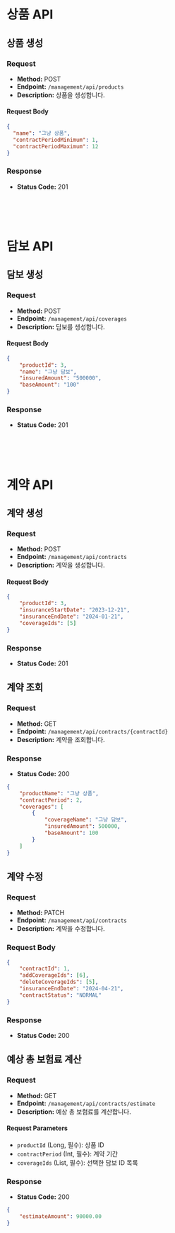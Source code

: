 # 상품 API

## 상품 생성

### Request

- **Method:** POST
- **Endpoint:** `/management/api/products`
- **Description:** 상품을 생성합니다.

#### Request Body

```json
{
  "name": "그냥 상품",
  "contractPeriodMinimum": 1,
  "contractPeriodMaximum": 12
}
```

### Response

- **Status Code:** 201

<br>
<br>
<br>

# 담보 API

## 담보 생성

### Request

- **Method:** POST
- **Endpoint:** `/management/api/coverages`
- **Description:** 담보를 생성합니다.

#### Request Body

```json
{
    "productId": 3,
    "name": "그냥 담보",
    "insuredAmount": "500000",
    "baseAmount": "100"
}
```

### Response

- **Status Code:** 201

<br>
<br>
<br>

# 계약 API

## 계약 생성

### Request

- **Method:** POST
- **Endpoint:** `/management/api/contracts`
- **Description:** 계약을 생성합니다.

#### Request Body

```json
{
    "productId": 3,
    "insuranceStartDate": "2023-12-21",
    "insuranceEndDate": "2024-01-21",
    "coverageIds": [5]
}
```

### Response

- **Status Code:** 201

## 계약 조회

### Request

- **Method:** GET
- **Endpoint:** `/management/api/contracts/{contractId}`
- **Description:** 계약을 조회합니다.

### Response 

- **Status Code:** 200

```json
{
    "productName": "그냥 상품",
    "contractPeriod": 2,
    "coverages": [
        {
            "coverageName": "그냥 담보",
            "insuredAmount": 500000,
            "baseAmount": 100
        }
    ]
}
```

## 계약 수정

### Request

- **Method:** PATCH
- **Endpoint:** `/management/api/contracts`
- **Description:** 계약을 수정합니다.

### Request Body

```json
{
    "contractId": 1,
    "addCoverageIds": [6],
    "deleteCoverageIds": [5],
    "insuranceEndDate": "2024-04-21",
    "contractStatus": "NORMAL"
}
```

### Response

- **Status Code:** 200



## 예상 총 보험료 계산

### Request

- **Method:** GET
- **Endpoint:** `/management/api/contracts/estimate`
- **Description:** 예상 총 보험료를 계산합니다.

#### Request Parameters

- `productId` (Long, 필수): 상품 ID
- `contractPeriod` (Int, 필수): 계약 기간
- `coverageIds` (List<Long>, 필수): 선택한 담보 ID 목록

### Response

- **Status Code:** 200

```json
{
    "estimateAmount": 90000.00
}
```




